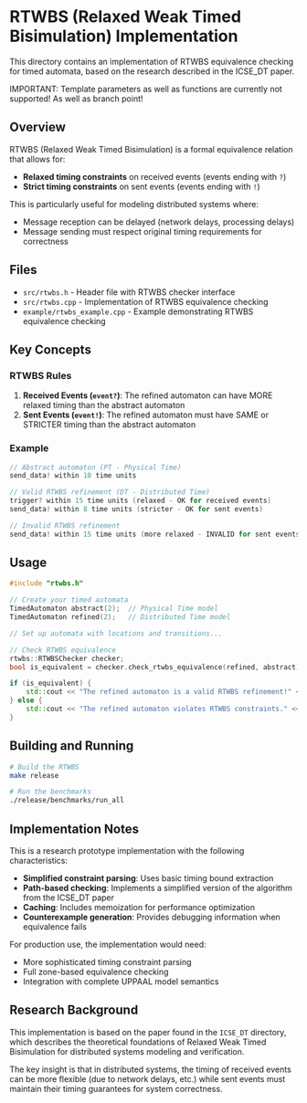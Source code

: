# RTWBS (Relaxed Weak Timed Bisimulation) Implementation

This directory contains an implementation of RTWBS equivalence checking for timed automata, based on the research described in the ICSE_DT paper.

IMPORTANT: Template parameters as well as functions are currently not supported! As well as branch point!

## Overview

RTWBS (Relaxed Weak Timed Bisimulation) is a formal equivalence relation that allows for:

- **Relaxed timing constraints** on received events (events ending with `?`)
- **Strict timing constraints** on sent events (events ending with `!`)

This is particularly useful for modeling distributed systems where:
- Message reception can be delayed (network delays, processing delays)
- Message sending must respect original timing requirements for correctness

## Files

- `src/rtwbs.h` - Header file with RTWBS checker interface
- `src/rtwbs.cpp` - Implementation of RTWBS equivalence checking
- `example/rtwbs_example.cpp` - Example demonstrating RTWBS equivalence checking

## Key Concepts

### RTWBS Rules

1. **Received Events (`event?`)**: The refined automaton can have MORE relaxed timing than the abstract automaton
2. **Sent Events (`event!`)**: The refined automaton must have SAME or STRICTER timing than the abstract automaton

### Example

```cpp
// Abstract automaton (PT - Physical Time)
send_data! within 10 time units

// Valid RTWBS refinement (DT - Distributed Time)  
trigger? within 15 time units (relaxed - OK for received events)
send_data! within 8 time units (stricter - OK for sent events)

// Invalid RTWBS refinement
send_data! within 15 time units (more relaxed - INVALID for sent events)
```

## Usage

```cpp
#include "rtwbs.h"

// Create your timed automata
TimedAutomaton abstract(2);  // Physical Time model
TimedAutomaton refined(2);   // Distributed Time model

// Set up automata with locations and transitions...

// Check RTWBS equivalence
rtwbs::RTWBSChecker checker;
bool is_equivalent = checker.check_rtwbs_equivalence(refined, abstract);

if (is_equivalent) {
    std::cout << "The refined automaton is a valid RTWBS refinement!" << std::endl;
} else {
    std::cout << "The refined automaton violates RTWBS constraints." << std::endl;
}
```

## Building and Running

```bash
# Build the RTWBS 
make release

# Run the benchmarks
./release/benchmarks/run_all
```

## Implementation Notes

This is a research prototype implementation with the following characteristics:

- **Simplified constraint parsing**: Uses basic timing bound extraction
- **Path-based checking**: Implements a simplified version of the algorithm from the ICSE_DT paper
- **Caching**: Includes memoization for performance optimization
- **Counterexample generation**: Provides debugging information when equivalence fails

For production use, the implementation would need:
- More sophisticated timing constraint parsing
- Full zone-based equivalence checking
- Integration with complete UPPAAL model semantics

## Research Background

This implementation is based on the paper found in the `ICSE_DT` directory, which describes the theoretical foundations of Relaxed Weak Timed Bisimulation for distributed systems modeling and verification.

The key insight is that in distributed systems, the timing of received events can be more flexible (due to network delays, etc.) while sent events must maintain their timing guarantees for system correctness.
